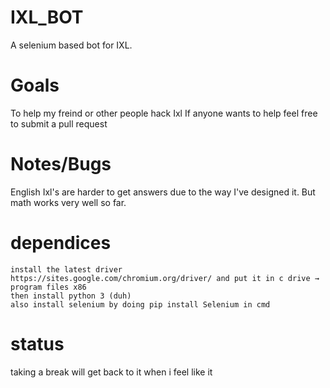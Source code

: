 # IXL_BOT
A selenium based bot for IXL. 
# Goals
To help my freind or other people hack Ixl 
If anyone wants to help feel free to submit a pull request
# Notes/Bugs
English Ixl's are harder to get answers due to the way I've designed it. But math works very well so far.
# dependices
    install the latest driver https://sites.google.com/chromium.org/driver/ and put it in c drive → program files x86 
    then install python 3 (duh)                
    also install selenium by doing pip install Selenium in cmd
# status 
taking a break will get back to it when i feel like it
